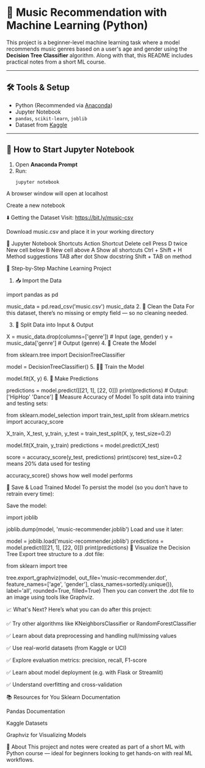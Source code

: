 # 🎵 Music Recommendation with Machine Learning (Python)

This project is a beginner-level machine learning task where a model recommends music genres based on a user's age and gender using the **Decision Tree Classifier** algorithm. Along with that, this README includes practical notes from a short ML course.

---

## 🛠 Tools & Setup

- Python (Recommended via [Anaconda](https://www.anaconda.com/))
- Jupyter Notebook
- `pandas`, `scikit-learn`, `joblib`
- Dataset from [Kaggle](https://www.kaggle.com/)

---

## 📓 How to Start Jupyter Notebook

1. Open **Anaconda Prompt**
2. Run:
   ```bash
   jupyter notebook
A browser window will open at localhost

Create a new notebook

⬇️ Getting the Dataset
Visit: https://bit.ly/music-csv

Download music.csv and place it in your working directory

🔢 Jupyter Notebook Shortcuts
Action	Shortcut
Delete cell	Press D twice
New cell below	B
New cell above	A
Show all shortcuts	Ctrl + Shift + H
Method suggestions	TAB after dot
Show docstring	Shift + TAB on method

🧪 Step-by-Step Machine Learning Project
1. 📥 Import the Data

import pandas as pd

music_data = pd.read_csv('music.csv')
music_data
2. 🧹 Clean the Data
For this dataset, there’s no missing or empty field — so no cleaning needed.

3. 📂 Split Data into Input & Output

X = music_data.drop(columns=['genre'])  # Input (age, gender)
y = music_data['genre']                 # Output (genre)
4. 🌲 Create the Model

from sklearn.tree import DecisionTreeClassifier

model = DecisionTreeClassifier()
5. 🏋️‍♂️ Train the Model

model.fit(X, y)
6. 🔮 Make Predictions

predictions = model.predict([[21, 1], [22, 0]])
print(predictions)  # Output: ['HipHop' 'Dance']
📏 Measure Accuracy of Model
To split data into training and testing sets:


from sklearn.model_selection import train_test_split
from sklearn.metrics import accuracy_score

X_train, X_test, y_train, y_test = train_test_split(X, y, test_size=0.2)

model.fit(X_train, y_train)
predictions = model.predict(X_test)

score = accuracy_score(y_test, predictions)
print(score)
test_size=0.2 means 20% data used for testing

accuracy_score() shows how well model performs

💾 Save & Load Trained Model
To persist the model (so you don’t have to retrain every time):

Save the model:

import joblib

joblib.dump(model, 'music-recommender.joblib')
Load and use it later:

model = joblib.load('music-recommender.joblib')
predictions = model.predict([[21, 1], [22, 0]])
print(predictions)
🌳 Visualize the Decision Tree
Export tree structure to a .dot file:

from sklearn import tree

tree.export_graphviz(model,
                     out_file='music-recommender.dot',
                     feature_names=['age', 'gender'],
                     class_names=sorted(y.unique()),
                     label='all',
                     rounded=True,
                     filled=True)
Then you can convert the .dot file to an image using tools like Graphviz.

📈 What's Next?
Here’s what you can do after this project:

✅ Try other algorithms like KNeighborsClassifier or RandomForestClassifier

✅ Learn about data preprocessing and handling null/missing values

✅ Use real-world datasets (from Kaggle or UCI)

✅ Explore evaluation metrics: precision, recall, F1-score

✅ Learn about model deployment (e.g. with Flask or Streamlit)

✅ Understand overfitting and cross-validation

📚 Resources for You
Sklearn Documentation

Pandas Documentation

Kaggle Datasets

Graphviz for Visualizing Models

🙋 About
This project and notes were created as part of a short ML with Python course — ideal for beginners looking to get hands-on with real ML workflows.
